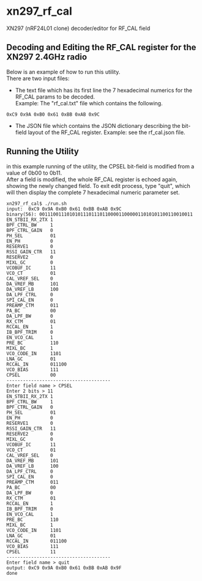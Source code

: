 # xn297_rf_cal
XN297 (nRF24L01 clone) decoder/editor for RF_CAL field

## Decoding and Editing the RF_CAL register for the XN297 2.4GHz radio
Below is an example of how to run this utility.  
There are two input files:
  * The text file which has its first line the 7 hexadecimal numerics for the RF_CAL params to be decoded.  
  Example: The "rf_cal.txt" file which contains the following.
  ```
  0xC9 0x9A 0xB0 0x61 0xBB 0xAB 0x9C
  ```
  * The JSON file which contains the JSON dictionary describing the bit-field layout of the RF_CAL register.
  Example: see the rf_cal.json file.


## Running the Utility
in this example running of the utility, the CPSEL bit-field is modified from a value of 0b00 to 0b11.  
After a field is modified, the whole RF_CAL register is echoed again, showing the newly changed field.
To exit edit process, type "quit", which will then display the complete 7 hexadecimal numeric parameter set.

```
xn297_rf_cal$ ./run.sh 
input:  0xC9 0x9A 0xB0 0x61 0xBB 0xAB 0x9C
binary(56): 00111001110101011101110110000110000011010101100110010011
EN_STBII_RX_2TX 1
BPF_CTRL_BW     1
BPF_CTRL_GAIN   0
PH_SEL          01
EN_PH           0
RESERVE1        0
RSSI_GAIN_CTR   11
RESERVE2        0
MIXL_GC         0
VCOBUF_IC       11
VCO_CT          01
CAL_VREF_SEL    0
DA_VREF_MB      101
DA_VREF_LB      100
DA_LPF_CTRL     0
SPI_CAL_EN      0
PREAMP_CTM      011
PA_BC           00
DA_LPF_BW       0
RX_CTM          01
RCCAL_EN        1
IB_BPF_TRIM     0
EN_VCO_CAL      1
PRE_BC          110
MIXL_BC         1
VCO_CODE_IN     1101
LNA_GC          01
RCCAL_IN        011100
VCO_BIAS        111
CPSEL           00
--------------------------------------
Enter field name > CPSEL
Enter 2 bits > 11
EN_STBII_RX_2TX 1
BPF_CTRL_BW     1
BPF_CTRL_GAIN   0
PH_SEL          01
EN_PH           0
RESERVE1        0
RSSI_GAIN_CTR   11
RESERVE2        0
MIXL_GC         0
VCOBUF_IC       11
VCO_CT          01
CAL_VREF_SEL    0
DA_VREF_MB      101
DA_VREF_LB      100
DA_LPF_CTRL     0
SPI_CAL_EN      0
PREAMP_CTM      011
PA_BC           00
DA_LPF_BW       0
RX_CTM          01
RCCAL_EN        1
IB_BPF_TRIM     0
EN_VCO_CAL      1
PRE_BC          110
MIXL_BC         1
VCO_CODE_IN     1101
LNA_GC          01
RCCAL_IN        011100
VCO_BIAS        111
CPSEL           11
--------------------------------------
Enter field name > quit
output: 0xC9 0x9A 0xB0 0x61 0xBB 0xAB 0x9F 
done
```

